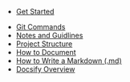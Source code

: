 - [Get Started](/README.md)

<!-- Documetations Section (start)-->

<!-- Documetations Section (end)-->

- [Git Commands](./documents/gitNotes.md)
- [Notes and Guidlines](./documents/notes.md)
- [Project Structure](./documents/projectStructure.md)
- [How to Document](./documents/documentationGuide.md)
- [How to Write a Markdown (.md)](./documents/markdownGuide.md)
- [Docsify Overview](./documents/docsifyGuide.md)
